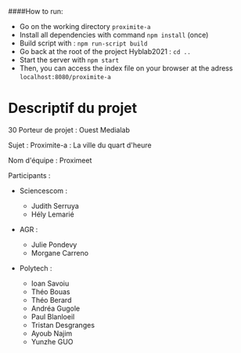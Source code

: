 ####How to run:
- Go on the working directory ``proximite-a``
- Install all dependencies with command ```npm install```  (once)
- Build script with : ``npm run-script build``
- Go back at the root of the project Hyblab2021 : `cd ..`
- Start the server with  ```npm start```
- Then, you can access the index file on your browser at the adress ```localhost:8080/proximite-a```



# Descriptif du projet
30
Porteur de projet : Ouest Medialab 

Sujet : Proximite-a : La ville du quart d'heure

Nom d'équipe : Proximeet

Participants : 

- Sciencescom :
    - Judith Serruya
    - Hély Lemarié

- AGR :
    - Julie Pondevy
    - Morgane Carreno
    
- Polytech :  
    - Ioan Savoiu
    - Théo Bouas 
    - Théo Berard
    - Andréa Gugole
    - Paul Blanloeil
    - Tristan Desgranges
    - Ayoub Najim
    - Yunzhe GUO 

